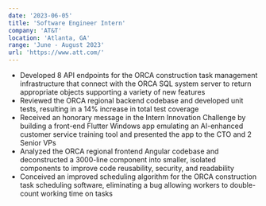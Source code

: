 ```yaml
---
date: '2023-06-05'
title: 'Software Engineer Intern'
company: 'AT&T'
location: 'Atlanta, GA'
range: 'June - August 2023'
url: 'https://www.att.com/'
---
```


- Developed 8 API endpoints for the ORCA construction task management infrastructure that connect with the ORCA SQL system server to return appropriate objects supporting a variety of new features
- Reviewed the ORCA regional backend codebase and developed unit tests, resulting in a 14% increase in total test coverage
- Received an honorary message in the Intern Innovation Challenge by building a front-end Flutter Windows app emulating an AI-enhanced customer service training tool and presented the app to the CTO and 2 Senior VPs
- Analyzed the ORCA regional frontend Angular codebase and deconstructed a 3000-line component into smaller, isolated components to improve code reusability, security, and readability
- Conceived an improved scheduling algorithm for the ORCA construction task scheduling software, eliminating a bug allowing workers to double-count working time on tasks

